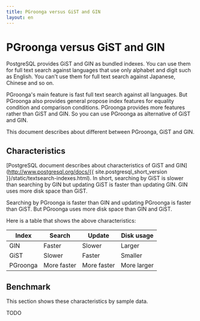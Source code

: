 ```yaml
---
title: PGroonga versus GiST and GIN
layout: en
---
```


# PGroonga versus GiST and GIN

PostgreSQL provides GiST and GIN as bundled indexes. You can use them for full text search against languages that use only alphabet and digit such as English. You can't use them for full text search against Japanese, Chinese and so on.

PGroonga's main feature is fast full text search against all languages. But PGroonga also provides general propose index features for equality condition and comparison conditions. PGroonga provides more features rather than GiST and GIN. So you can use PGroonga as alternative of GiST and GIN.

This document describes about different between PGroonga, GiST and GIN.

## Characteristics

[PostgreSQL document describes about characteristics of GiST and GIN](http://www.postgresql.org/docs/{{ site.postgresql_short_version }}/static/textsearch-indexes.html). In short, searching by GiST is slower than searching by GIN but updating GiST is faster than updating GIN. GIN uses more disk space than GiST.

Searching by PGroonga is faster than GIN and updating PGroonga is faster than GiST. But PGroonga uses more disk space than GIN and GiST.

Here is a table that shows the above characteristics:

Index    | Search      | Update      | Disk usage
-------- | ----------- | ----------- | ----------
GIN      | Faster      | Slower      | Larger
GiST     | Slower      | Faster      | Smaller
PGroonga | More faster | More faster | More larger

## Benchmark

This section shows these characteristics by sample data.

TODO
